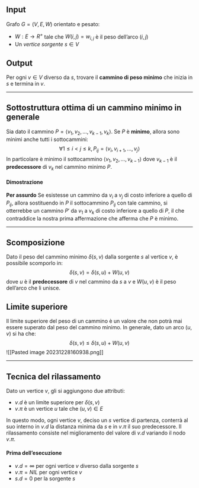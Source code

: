 ## Input
Grafo $G = (V, E, W)$ orientato e pesato:
- $W : E \rightarrow R^+$ tale che $W(i,j) = w_{i,j}$ è il peso dell’arco $(i,j)$
- Un *vertice sorgente* $s ∈ V$

## Output
Per ogni $v ∈ V$ diverso da $s$, trovare il **cammino di peso minimo** che inizia in $s$ e termina in $v$.

---
## Sottostruttura ottima di un cammino minimo in generale

Sia dato il cammino $P = ⟨v_1, v_2, ..., v_{k-1}, v_k⟩$. Se $P$ è **minimo**, allora sono minimi anche tutti i sottocammini: $$∀1 ≤ i < j ≤ k, P_{ij} = ⟨v_i , v_{i+1}, ..., v_j⟩$$In particolare è minimo il sottocammino $⟨v_1, v_2, ..., v_{k-1}⟩$ dove $v_{k-1}$ è il **predecessore** di $v_k$ nel cammino minimo $P$.

#### Dimostrazione
**Per assurdo**
Se esistesse un cammino da $v_i$ a $v_j$ di costo inferiore a quello di $P_{ij}$, allora sostituendo in $P$ il sottocammino $P_{ij}$ con tale cammino, si otterrebbe un cammino $P'$ da $v_1$ a $v_k$ di costo inferiore a quello di $P$, il che contraddice la nostra prima affermazione che afferma che $P$ è minimo.

---
## Scomposizione
Dato il peso del cammino minimo $δ(s, v)$ dalla sorgente $s$ al vertice $v$, è possibile scomporlo in: $$δ(s, v) = δ(s, u) + W(u, v)$$dove $u$ è il **predecessore** di $v$ nel cammino da $s$ a $v$ e $W(u, v)$ è il peso dell’arco che li unisce.

## Limite superiore
Il limite superiore del peso di un cammino è un valore che non potrà mai essere superato dal peso del cammino minimo. In generale, dato un arco $(u, v)$ si ha che: $$δ(s, v) ≤ δ(s, u) + W(u, v)$$
![[Pasted image 20231228160938.png]]

---

## Tecnica del rilassamento
Dato un vertice $v$, gli si aggiungono due attributi:
- $v.d$ è un limite superiore per $δ(s,v)$
- $v.\pi$ è un vertice $u$ tale che $(u,v) ∈ E$

In questo modo, ogni vertice $v$, deciso un $s$ vertice di partenza, conterrà al suo interno in $v.d$ la distanza minima da $s$ e in $v.\pi$ il suo predecessore. 
Il rilassamento consiste nel miglioramento del valore di $v.d$ variando il nodo $v.\pi$.

#### Prima dell’esecuzione
- $v.d = ∞$ per ogni vertice $v$ diverso dalla sorgente $s$ 
- $v.\pi = NIL$ per ogni vertice $v$ 
- $s.d = 0$ per la sorgente $s$